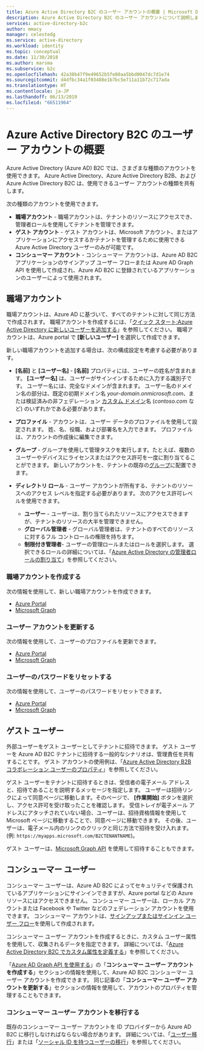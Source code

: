 ```yaml
---
title: Azure Active Directory B2C のユーザー アカウントの概要 | Microsoft Docs
description: Azure Active Directory B2C のユーザー アカウントについて説明します。
services: active-directory-b2c
author: mmacy
manager: celestedg
ms.service: active-directory
ms.workload: identity
ms.topic: conceptual
ms.date: 11/30/2018
ms.author: marsma
ms.subservice: b2c
ms.openlocfilehash: 42a38b47f9e49652b5fe80aa5bbd0047dc7d1e74
ms.sourcegitcommit: d4dfbc34a1f03488e1b7bc5e711a11b72c717ada
ms.translationtype: HT
ms.contentlocale: ja-JP
ms.lasthandoff: 06/13/2019
ms.locfileid: "66511964"
---
```

# <a name="overview-of-user-accounts-in-azure-active-directory-b2c"></a>Azure Active Directory B2C のユーザー アカウントの概要

Azure Active Directory (Azure AD) B2C では、さまざまな種類のアカウントを使用できます。 Azure Active Directory、Azure Active Directory B2B、および Azure Active Directory B2C は、使用できるユーザー アカウントの種類を共有します。

次の種類のアカウントを使用できます。

- **職場アカウント** - 職場アカウントは、テナントのリソースにアクセスでき、管理者ロールを使用してテナントを管理できます。
- **ゲスト アカウント** - ゲスト アカウントは、Microsoft アカウント、またはアプリケーションにアクセスするかテナントを管理するために使用できる Azure Active Directory ユーザーのみが可能です。 
- **コンシューマー アカウント** - コンシューマー アカウントは、Azure AD B2C アプリケーションのサインアップ ユーザー フローまたは Azure AD Graph API を使用して作成され、Azure AD B2C に登録されているアプリケーションのユーザーによって使用されます。 

## <a name="work-account"></a>職場アカウント

職場アカウントは、Azure AD に基づいて、すべてのテナントに対して同じ方法で作成されます。 職場アカウントを作成するには、「[クイック スタート:Azure Active Directory に新しいユーザーを追加する](../active-directory/fundamentals/add-users-azure-active-directory.md)」を参照してください。 職場アカウントは、Azure portal で **[新しいユーザー]** を選択して作成できます。

新しい職場アカウントを追加する場合は、次の構成設定を考慮する必要があります。

- **[名前]** と **[ユーザー名]** - **[名前]** プロパティには、ユーザーの姓名が含まれます。 **[ユーザー名]** は、ユーザーがサインインするために入力する識別子です。 ユーザー名には、完全なドメインが含まれます。 ユーザー名のドメイン名の部分は、既定の初期ドメイン名 *your-domain.onmicrosoft.com*、または検証済みの非フェデレーション [カスタム ドメイン](../active-directory/fundamentals/add-custom-domain.md)名 (*contoso.com* など) のいずれかである必要があります。
- **プロファイル** - アカウントは、ユーザー データのプロファイルを使用して設定されます。 姓、名、役職、および部署名を入力できます。 プロファイルは、アカウントの作成後に編集できます。
- **グループ** - グループを使用して管理タスクを実行します。たとえば、複数のユーザーやデバイスにライセンスまたはアクセス許可を一度に割り当てることができます。 新しいアカウントを、テナントの既存の[グループ](../active-directory/fundamentals/active-directory-groups-create-azure-portal.md)に配置できます。 
- **ディレクトリ ロール** - ユーザー アカウントが所有する、テナントのリソースへのアクセス レベルを指定する必要があります。 次のアクセス許可レベルを使用できます。

    - **ユーザー** - ユーザーは、割り当てられたリソースにアクセスできますが、テナントのリソースの大半を管理できません。
    - **グローバル管理者** - グローバル管理者は、テナントのすべてのリソースに対するフル コントロールの権限を持ちます。
    - **制限付き管理者**- ユーザーの管理ロールまたはロールを選択します。 選択できるロールの詳細については、「[Azure Active Directory の管理者ロールの割り当て](../active-directory/users-groups-roles/directory-assign-admin-roles.md)」を参照してください。 

### <a name="create-a-work-account"></a>職場アカウントを作成する

次の情報を使用して、新しい職場アカウントを作成できます。

- [Azure Portal](../active-directory/fundamentals/add-users-azure-active-directory.md)
- [Microsoft Graph](https://docs.microsoft.com/graph/api/user-post-users?view=graph-rest-1.0)

### <a name="update-a-user-profile"></a>ユーザー アカウントを更新する

次の情報を使用して、ユーザーのプロファイルを更新できます。

- [Azure Portal](../active-directory/fundamentals/active-directory-users-profile-azure-portal.md)
- [Microsoft Graph](https://docs.microsoft.com/graph/api/user-update?view=graph-rest-1.0)

### <a name="reset-a-password-for-a-user"></a>ユーザーのパスワードをリセットする

次の情報を使用して、ユーザーのパスワードをリセットできます。 

- [Azure Portal](../active-directory/fundamentals/active-directory-users-reset-password-azure-portal.md)
- [Microsoft Graph](https://docs.microsoft.com/graph/api/user-update?view=graph-rest-1.0)

## <a name="guest-user"></a>ゲスト ユーザー

外部ユーザーをゲスト ユーザーとしてテナントに招待できます。 ゲスト ユーザーを Azure AD B2C テナントに招待する一般的なシナリオは、管理責任を共有することです。 ゲスト アカウントの使用例は、「[Azure Active Directory B2B コラボレーション ユーザーのプロパティ](../active-directory/b2b/user-properties.md)」を参照してください。

ゲスト ユーザーをテナントに招待するときは、受信者の電子メール アドレスと、招待であることを説明するメッセージを指定します。 ユーザーは招待リンクによって同意ページに移動します。そのページで、 **[作業開始]** ボタンを選択し、アクセス許可を受け取ったことを確認します。 受信トレイが電子メール アドレスにアタッチされていない場合、ユーザーは、招待資格情報を使用して Microsoft ページに移動することで、同意ページに移動できます。 その後、ユーザーは、電子メール内のリンクのクリックと同じ方法で招待を受け入れます。 (例: `https://myapps.microsoft.com/B2CTENANTNAME`)。

ゲスト ユーザーは、[Microsoft Graph API](https://docs.microsoft.com/graph/api/invitation-post?view=graph-rest-beta) を使用して招待することもできます。

## <a name="consumer-user"></a>コンシューマー ユーザー

コンシューマー ユーザーは、Azure AD B2C によってセキュリティで保護されているアプリケーションにサインインできますが、Azure portal などの Azure リソースにはアクセスできません。  コンシューマー ユーザーは、ローカル アカウントまたは Facebook や Twitter などのフェデレーション アカウントを使用できます。 コンシューマー アカウントは、[サインアップまたはサインイン ユーザー フロー](../active-directory-b2c/active-directory-b2c-reference-policies.md)を使用して作成されます。

コンシューマー ユーザー アカウントを作成するときに、カスタム ユーザー属性を使用して、収集されるデータを指定できます。 詳細については、「[Azure Active Directory B2C でカスタム属性を定義する](../active-directory-b2c/active-directory-b2c-reference-custom-attr.md)」を参照してください。

「[Azure AD Graph API を使用する](active-directory-b2c-devquickstarts-graph-dotnet.md)」の「**コンシューマー ユーザー アカウントを作成する**」セクションの情報を使用して、Azure AD B2C コンシューマー ユーザー アカウントを作成できます。 同じ記事の「**コンシューマー ユーザー アカウントを更新する**」セクションの情報を使用して、アカウントのプロパティを管理することもできます。

### <a name="migrate-consumer-user-accounts"></a>コンシューマー ユーザー アカウントを移行する

既存のコンシューマー ユーザー アカウントを ID プロバイダーから Azure AD B2C に移行しなければならない場合があります。 詳細については、「[ユーザー移行](active-directory-b2c-user-migration.md)」または「[ソーシャル ID を持つユーザーの移行](active-directory-b2c-social-migration.md)」を参照してください。
